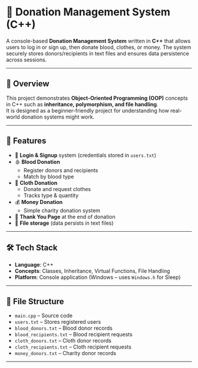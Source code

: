 # 🤝 Donation Management System (C++)

A console-based **Donation Management System** written in **C++** that allows users to log in or sign up, then donate blood, clothes, or money. The system securely stores donors/recipients in text files and ensures data persistence across sessions.

---

## 📌 Overview
This project demonstrates **Object-Oriented Programming (OOP)** concepts in C++ such as **inheritance, polymorphism, and file handling**.  
It is designed as a beginner-friendly project for understanding how real-world donation systems might work.

---

## 🚀 Features
- 🔑 **Login & Signup** system (credentials stored in `users.txt`)
- 🩸 **Blood Donation**  
  - Register donors and recipients  
  - Match by blood type  
- 👕 **Cloth Donation**  
  - Donate and request clothes  
  - Tracks type & quantity  
- 💰 **Money Donation**  
  - Simple charity donation system  
- 🙏 **Thank You Page** at the end of donation  
- 💾 **File storage** (data persists in text files)

---

## 🛠️ Tech Stack
- **Language**: C++  
- **Concepts**: Classes, Inheritance, Virtual Functions, File Handling  
- **Platform**: Console application (Windows – uses `Windows.h` for Sleep)  

---

## 📂 File Structure
- `main.cpp` – Source code  
- `users.txt` – Stores registered users  
- `blood_donors.txt` – Blood donor records  
- `blood_recipients.txt` – Blood recipient requests  
- `cloth_donors.txt` – Cloth donor records  
- `cloth_recipients.txt` – Cloth recipient requests  
- `money_donors.txt` – Charity donor records  

---

